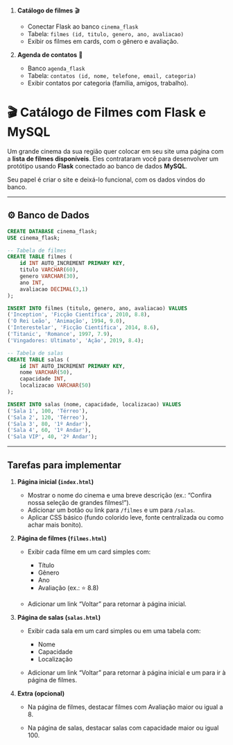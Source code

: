 
1. **Catálogo de filmes** 🎬

   * Conectar Flask ao banco `cinema_flask`
   * Tabela: `filmes (id, titulo, genero, ano, avaliacao)`
   * Exibir os filmes em cards, com o gênero e avaliação.

2. **Agenda de contatos** 📇

   * Banco `agenda_flask`
   * Tabela: `contatos (id, nome, telefone, email, categoria)`
   * Exibir contatos por categoria (família, amigos, trabalho).

# **🎬 Catálogo de Filmes com Flask e MySQL**

Um grande cinema da sua região quer colocar em seu site uma página com a **lista de filmes disponíveis**.
Eles contrataram você para desenvolver um protótipo usando **Flask** conectado ao banco de dados **MySQL**.

Seu papel é criar o site e deixá-lo funcional, com os dados vindos do banco.

---

## ⚙️ **Banco de Dados**

```sql
CREATE DATABASE cinema_flask;
USE cinema_flask;

-- Tabela de filmes
CREATE TABLE filmes (
    id INT AUTO_INCREMENT PRIMARY KEY,
    titulo VARCHAR(60),
    genero VARCHAR(30),
    ano INT,
    avaliacao DECIMAL(3,1)
);

INSERT INTO filmes (titulo, genero, ano, avaliacao) VALUES
('Inception', 'Ficção Científica', 2010, 8.8),
('O Rei Leão', 'Animação', 1994, 9.0),
('Interestelar', 'Ficção Científica', 2014, 8.6),
('Titanic', 'Romance', 1997, 7.9),
('Vingadores: Ultimato', 'Ação', 2019, 8.4);

-- Tabela de salas
CREATE TABLE salas (
    id INT AUTO_INCREMENT PRIMARY KEY,
    nome VARCHAR(50),
    capacidade INT,
    localizacao VARCHAR(50)
);

INSERT INTO salas (nome, capacidade, localizacao) VALUES
('Sala 1', 100, 'Térreo'),
('Sala 2', 120, 'Térreo'),
('Sala 3', 80, '1º Andar'),
('Sala 4', 60, '1º Andar'),
('Sala VIP', 40, '2º Andar');
```

---

## **Tarefas para implementar**

1. **Página inicial (`index.html`)**

    * Mostrar o nome do cinema e uma breve descrição (ex.: “Confira nossa seleção de grandes filmes!”).
    * Adicionar um botão ou link para `/filmes` e um para `/salas`.
    * Aplicar CSS básico (fundo colorido leve, fonte centralizada ou como achar mais bonito).

2. **Página de filmes (`filmes.html`)**

    * Exibir cada filme em um card simples com:

        * Título
        * Gênero
        * Ano
        * Avaliação (ex.: ⭐ 8.8)
    * Adicionar um link “Voltar” para retornar à página inicial.

3. **Página de salas (`salas.html`)**

    * Exibir cada sala em um card simples ou em uma tabela com:

        * Nome
        * Capacidade
        * Localização
    * Adicionar um link “Voltar” para retornar à página inicial e um para ir à página de filmes.

4. **Extra (opcional)**

    * Na página de filmes, destacar filmes com Avaliação maior ou igual a 8.

    * Na página de salas, destacar salas com capacidade maior ou igual 100.
